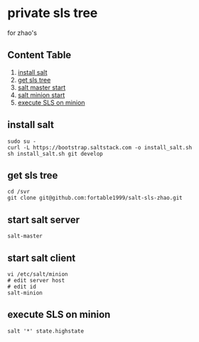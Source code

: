 # private sls tree
for zhao's

## Content Table
1. [install salt](#install-salt)
2. [get sls tree](#get-sls-tree)
3. [salt master start](#salt-master-start)
4. [salt minion start](#salt-minion-start)
4. [execute SLS on minion](#execute-sls-on-minion)

## install salt
```
sudo su -
curl -L https://bootstrap.saltstack.com -o install_salt.sh
sh install_salt.sh git develop
```

## get sls tree
```
cd /svr
git clone git@github.com:fortable1999/salt-sls-zhao.git
```

## start salt server
```
salt-master
```

## start salt client
```
vi /etc/salt/minion
# edit server host
# edit id
salt-minion
```

## execute SLS on minion
```
salt '*' state.highstate
```
